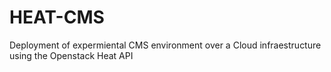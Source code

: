 # HEAT-CMS  
Deployment of expermiental CMS environment over a Cloud infraestructure using the Openstack Heat API
